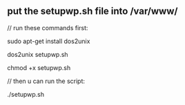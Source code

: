 <h2> put the setupwp.sh file into /var/www/ </h2>

// run these commands first:
<p>sudo apt-get install dos2unix </p>
<p>dos2unix setupwp.sh </p>
<p>chmod +x setupwp.sh </p>

// then u can run the script:
<p>./setupwp.sh</p>
